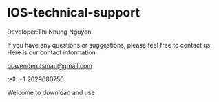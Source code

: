 # IOS-technical-support


Developer:Thi Nhung Nguyen

If you have any questions or suggestions, please feel free to contact us. Here is our contact information 

bravenderotsman@gmail.com

tell: +1 2029680756 


Welcome to download and use
